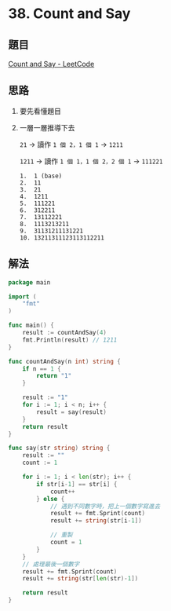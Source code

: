 # 38. Count and Say

## 題目

[Count and Say - LeetCode](https://leetcode.com/problems/count-and-say/)

## 思路

1. 要先看懂題目
2. 一層一層推導下去

   `21` → 讀作 `1 個 2，1 個 1` → `1211`

   `1211` → 讀作 `1 個 1，1 個 2，2 個 1` → `111221`

   ```
   1.  1 (base)
   2.  11
   3.  21
   4.  1211
   5.  111221
   6.  312211
   7.  13112221
   8.  1113213211
   9.  31131211131221
   10. 13211311123113112211
   ```

## 解法

```go
package main

import (
	"fmt"
)

func main() {
	result := countAndSay(4)
	fmt.Println(result) // 1211
}

func countAndSay(n int) string {
	if n == 1 {
		return "1"
	}

	result := "1"
	for i := 1; i < n; i++ {
		result = say(result)
	}
	return result
}

func say(str string) string {
	result := ""
	count := 1

	for i := 1; i < len(str); i++ {
		if str[i-1] == str[i] {
			count++
		} else {
			// 遇到不同數字時，把上一個數字寫進去
			result += fmt.Sprint(count)
			result += string(str[i-1])

			// 重製
			count = 1
		}
	}
	// 處理最後一個數字
	result += fmt.Sprint(count)
	result += string(str[len(str)-1])

	return result
}
```
